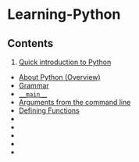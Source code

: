 # Learning-Python

## Contents
1) [Quick introduction to Python](https://github.com/edgarfinn/Learning-Python/blob/master/QuickIntroductionToPython.md)
  - [About Python (Overview)](#)
  - [Grammar](#)
  - [`__main__`](#)
  - [Arguments from the command line](#)
  - [Defining Functions](#)
  - [](#)
  - [](#)
  - [](#)
  - [](#)
  - [](#)
